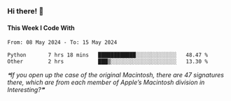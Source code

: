 ### Hi there! 👋

#### This Week I Code With
<!--START_SECTION:waka-->

```txt
From: 08 May 2024 - To: 15 May 2024

Python       7 hrs 18 mins   ████████████░░░░░░░░░░░░░   48.47 %
Other        2 hrs           ███▒░░░░░░░░░░░░░░░░░░░░░   13.30 %
```

<!--END_SECTION:waka-->

<!--STARTS_HERE_QUOTE_README-->
<i>❝If you open up the case of the original Macintosh, there are 47 signatures there, which are from each member of Apple’s Macintosh division in Interesting?❞</i>
<!--ENDS_HERE_QUOTE_README-->
